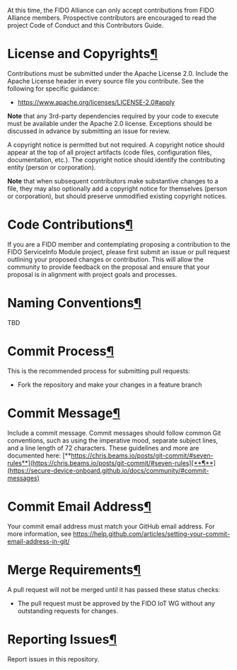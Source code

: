 At this time, the FIDO Alliance can only accept contributions from FIDO Alliance members. Prospective contributors are encouraged to read the project Code of Conduct and this Contributors Guide.

# License and Copyrights[¶](https://secure-device-onboard.github.io/docs/community/#the-commit-process)

Contributions must be submitted under the Apache License 2.0. Include the Apache License header in every source file you contribute. See the following for specific guidance:

- https://www.apache.org/licenses/LICENSE-2.0#apply

**Note** that any 3rd-party dependencies required by your code to execute must be available under the Apache 2.0 license. Exceptions should be discussed in advance by submitting an issue for review.

A copyright notice is permitted but not required. A copyright notice should appear at the top of all project artifacts (code files, configuration files, documentation, etc.). The copyright notice should identify the contributing entity (person or corporation).

**Note** that when subsequent contributors make substantive changes to a file, they may also optionally add a copyright notice for themselves (person or corporation), but should preserve unmodified existing copyright notices.

# Code Contributions[¶](https://secure-device-onboard.github.io/docs/community/#the-commit-process)

If you are a FIDO member and contemplating proposing a contribution to the FIDO ServiceInfo Module project, please first submit an issue or pull request outlining your proposed changes or contribution. This will allow the community to provide feedback on the proposal and ensure that your proposal is in alignment with project goals and processes.

# Naming Conventions[¶](https://secure-device-onboard.github.io/docs/community/#the-commit-process)

 TBD

# Commit Process[¶](https://secure-device-onboard.github.io/docs/community/#the-commit-process)

This is the recommended process for submitting pull requests:

- Fork the repository and make your changes in a feature     branch

# Commit Message[¶](https://secure-device-onboard.github.io/docs/community/#signed-off-by)

Include a commit message. Commit messages should follow common Git conventions, such as using the imperative mood, separate subject lines, and a line length of 72 characters. These guidelines and more are documented here: [**https://chris.beams.io/posts/git-commit/#seven-rules**](https://chris.beams.io/posts/git-commit/#seven-rules)[**¶**](https://secure-device-onboard.github.io/docs/community/#commit-messages)

# Commit Email Address[¶](https://secure-device-onboard.github.io/docs/community/#commit-email-address)

Your commit email address must match your GitHub email address. For more information, see https://help.github.com/articles/setting-your-commit-email-address-in-git/

# Merge Requirements[¶](https://secure-device-onboard.github.io/docs/community/#important-github-requirements)

A pull request will not be merged until it has passed these status checks:

- The pull request must be approved by the FIDO IoT WG without any outstanding requests for changes.

# Reporting Issues[¶](https://secure-device-onboard.github.io/docs/community/#important-github-requirements)

Report issues in this repository.